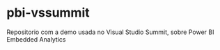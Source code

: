 # pbi-vssummit
Repositorio com a demo usada no Visual Studio Summit, sobre Power BI Embedded Analytics 
